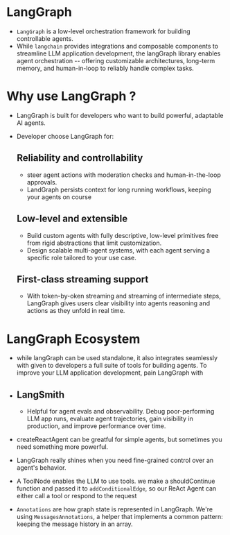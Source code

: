 # LangGraph
 -  `LangGraph` is a low-level orchestration framework for building controllable agents. 
 -  While `langchain` provides integrations and composable components to streamline LLM application development, the langGraph library enables agent orchestration -- offering customizable architectures, long-term memory, and human-in-loop to reliably handle complex tasks.
 
 # Why use LangGraph ?
  - LangGraph is built for developers who want to build powerful, adaptable AI agents.
  - Developer choose LangGraph for:

    ## Reliability and controllability
    - steer agent actions with moderation checks and human-in-the-loop approvals.
    - LandGraph persists context for long running workflows, keeping your agents on course

    ## Low-level and extensible
    - Build custom agents with fully descriptive, low-level primitives free from rigid abstractions that limit customization.
    - Design scalable multi-agent systems, with each agent serving a specific role tailored to your use case.

    ## First-class streaming support
     - With token-by-oken streaming and streaming of intermediate steps, LangGraph gives users clear visibility into agents reasoning and actions as they unfold in real time.


# LangGraph Ecosystem
 - while langGraph can be used standalone, it also integrates seamlessly with given to developers a full suite of tools for building agents. To improve your LLM application development, pain LangGraph with
 - ## LangSmith 
    - Helpful for agent evals and observability. Debug poor-performing LLM app runs, evaluate agent trajectories, gain visibility in production, and improve performance over time.


 - createReactAgent can be greatful for simple agents, but sometimes you need something more powerful.
 - LangGraph really shines when you need fine-grained control over an agent's behavior. 
 - A ToolNode enables the LLM to use tools. we make a shouldContinue function and passed it to `addConditionalEdge`, so our ReAct Agent can either call a tool or respond to the request
 - `Annotations` are how graph state is represented in LangGraph. We're using `MessagesAnnotations`, a helper that implements a common pattern: keeping the message history in an array.
 
